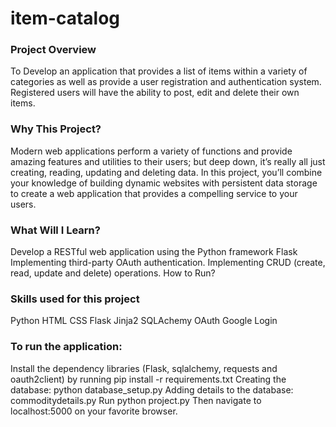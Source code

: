 # item-catalog
### Project Overview
To Develop an application that provides a list of items within a variety of categories as well as provide a user registration and authentication system. Registered users will have the ability to post, edit and delete their own items.

### Why This Project?
Modern web applications perform a variety of functions and provide amazing features and utilities to their users; but deep down, it’s really all just creating, reading, updating and deleting data. In this project, you’ll combine your knowledge of building dynamic websites with persistent data storage to create a web application that provides a compelling service to your users.

### What Will I Learn?
Develop a RESTful web application using the Python framework Flask
Implementing third-party OAuth authentication.
Implementing CRUD (create, read, update and delete) operations.
How to Run?
### Skills used for this project
Python
HTML
CSS
Flask
Jinja2
SQLAchemy
OAuth
Google Login
### To run the application:
Install the dependency libraries (Flask, sqlalchemy, requests and oauth2client) by running pip install -r requirements.txt
Creating the database: python database_setup.py
Adding details to the database: commoditydetails.py
Run python project.py
Then navigate to localhost:5000 on your favorite browser.
